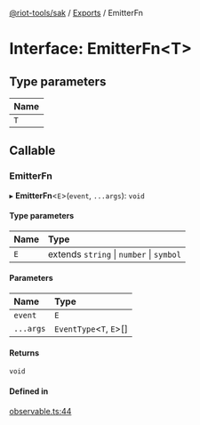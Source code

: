 [@riot-tools/sak](../README.md) / [Exports](../modules.md) / EmitterFn

# Interface: EmitterFn<T\>

## Type parameters

| Name |
| :------ |
| `T` |

## Callable

### EmitterFn

▸ **EmitterFn**<`E`\>(`event`, `...args`): `void`

#### Type parameters

| Name | Type |
| :------ | :------ |
| `E` | extends `string` \| `number` \| `symbol` |

#### Parameters

| Name | Type |
| :------ | :------ |
| `event` | `E` |
| `...args` | `EventType`<`T`, `E`\>[] |

#### Returns

`void`

#### Defined in

[observable.ts:44](https://github.com/riot-tools/sak/blob/741d242/lib/observable.ts#L44)
